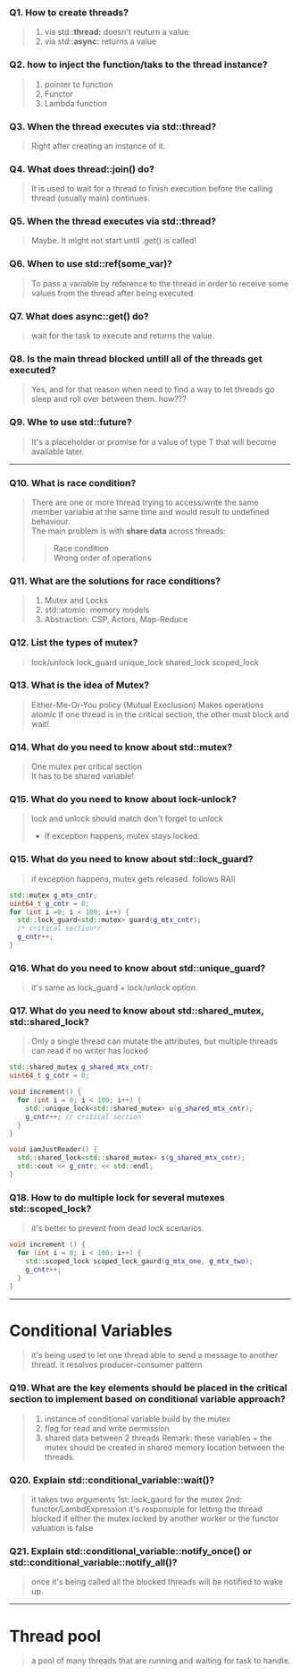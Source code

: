 ### Q1. How to create threads?
> 1. via std::**thread:** doesn't reuturn a value  
> 2. via std::**async:** returns a value  

### Q2. how to inject the function/taks to the thread instance?
> 1. pointer to function  
> 2. Functor  
> 3. Lambda function  

### Q3. When the thread executes via std::thread?
> Right after creating an instance of it.

### Q4. What does thread::join() do?
> It is used to wait for a thread to finish execution before the calling thread (usually main) continues.

### Q5. When the thread executes via std::thread?
> Maybe. It might not start until .get() is called!

### Q6. When to use std::ref(some_var)?
> To pass a variable by reference to the thread in order to receive some values from the thread after being executed.

### Q7. What does async::get() do?
> wait for the task to execute and returns the value.

### Q8. Is the main thread blocked untill all of the threads get executed?
> Yes, and for that reason when need to find a way to let threads go sleep and roll over between them. how???

### Q9. Whe to use std::future<T>?
>  It's a placeholder or promise for a value of type T that will become available later.

---

### Q10. What is race condition?
> There are one or more thread trying to access/write the same member variable at the same time and would result to undefined behaviour.  
> The main problem is with **share data** across threads:
> > Race condition  
> > Wrong order of operations

### Q11. What are the solutions for race conditions?
> 1. Mutex and Locks
> 2. std::atomic: memory models
> 3. Abstraction: CSP, Actors, Map-Reduce

### Q12. List the types of mutex?
> lock/unlock
> lock_guard
> unique_lock
> shared_lock
> scoped_lock

### Q13. What is the idea of Mutex?
> Either-Me-Or-You policy (Mutual Execlusion)
> Makes operations atomic
> If one thread is in the critical section, the other must block and wait!

### Q14. What do you need to know about std::mutex?
> One mutex per critical section  
> It has to be shared variable!  

### Q15. What do you need to know about lock-unlock?
> lock and unlock should match
> don't forget to unlock
> * If exception happens, mutex stays locked.

### Q15. What do you need to know about std::lock_guard?
> if exception happens, mutex gets released. follows RAII
```cpp
std::mutex g_mtx_cntr;
uint64_t g_cntr = 0;
for (int i =0; i < 100; i++) {
  std::lock_guard<std::mutex> guard(g_mtx_cntr);
  /* critical section*/
  g_cntr++;
}
```
### Q16. What do you need to know about std::unique_guard?
> it's same as lock_guard + lock/unlock option.

### Q17. What do you need to know about std::shared_mutex, std::shared_lock?
> Only a single thread can mutate the attributes, but multiple threads can read if no writer has locked

```cpp
std::shared_mutex g_shared_mtx_cntr;
uint64_t g_cntr = 0;

void increment() {
  for (int i = 0; i < 100; i++) {
    std::unique_lock<std::shared_mutex> u(g_shared_mtx_cntr);
    g_cntr++; // critical section
  }
}

void iamJustReader() {
  std::shared_lock<std::shared_mutex> s(g_shared_mtx_cntr);
  std::cout << g_cntr; << std::endl;
}
```
### Q18. How to do multiple lock for several mutexes std::scoped_lock?
> it's better to prevent from dead lock scenarios.
```cpp
void increment () {
  for (int i = 0; i < 100; i++) {
    std::scoped_lock scoped_lock_gaurd(g_mtx_one, g_mtx_two);
    g_cntr++;
  }
}
```
---
# Conditional Variables
> it's being used to let one thread able to send a message to another thread.
> it resolves producer-consumer pattern

### Q19. What are the key elements should be placed in the critical section to implement based on conditional variable approach?
> 1. instance of conditional variable build by the mutex
> 2. flag for read and write permission
> 3. shared data between 2 threads
> Remark: these variables + the mutex should be created in shared memory location between the threads.

### Q20. Explain std::conditional_variable::wait()?
> it takes two arguments
> 1st: lock_gaurd for the mutex
> 2nd: functor/LambdExpression
> it's responsiple for letting the thread blocked if either the mutex locked by another worker or the functor valuation is false

### Q21. Explain std::conditional_variable::notify_once() or std::conditional_variable::notify_all()?
> once it's being called all the blocked threads will be notified to wake up.
---
# Thread pool
> a pool of many threads that are running and waiting for task to handle.
